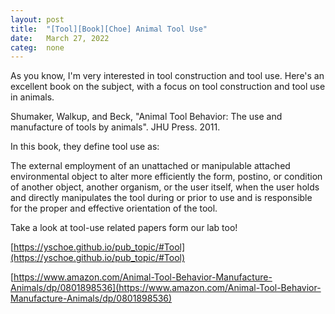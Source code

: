 ```yaml
---
layout: post
title:  "[Tool][Book][Choe] Animal Tool Use"
date:   March 27, 2022
categ:  none
---
```






As you know, I'm very interested in tool construction and tool use. Here's an excellent book on the subject, with a focus on tool construction and tool use in animals.

Shumaker, Walkup, and Beck, "Animal Tool Behavior: The use and manufacture of tools by animals". JHU Press. 2011.



In this book, they define tool use as:

The external employment of an unattached or manipulable attached environmental object to alter more efficiently the form, postino, or condition of another object, another organism, or the user itself, when the user holds and directly manipulates the tool during or prior to use and is responsible for the proper and effective orientation of the tool.



Take a look at tool-use related papers form our lab too!



[https://yschoe.github.io/pub_topic/#Tool](https://yschoe.github.io/pub_topic/#Tool)



[https://www.amazon.com/Animal-Tool-Behavior-Manufacture-Animals/dp/0801898536](https://www.amazon.com/Animal-Tool-Behavior-Manufacture-Animals/dp/0801898536)



 

